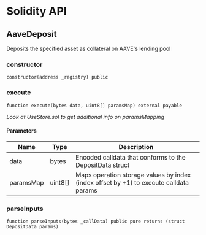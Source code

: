 # Solidity API

## AaveDeposit

Deposits the specified asset as collateral on AAVE's lending pool

### constructor

```solidity
constructor(address _registry) public
```

### execute

```solidity
function execute(bytes data, uint8[] paramsMap) external payable
```

_Look at UseStore.sol to get additional info on paramsMapping_

#### Parameters

| Name | Type | Description |
| ---- | ---- | ----------- |
| data | bytes | Encoded calldata that conforms to the DepositData struct |
| paramsMap | uint8[] | Maps operation storage values by index (index offset by +1) to execute calldata params |

### parseInputs

```solidity
function parseInputs(bytes _callData) public pure returns (struct DepositData params)
```

